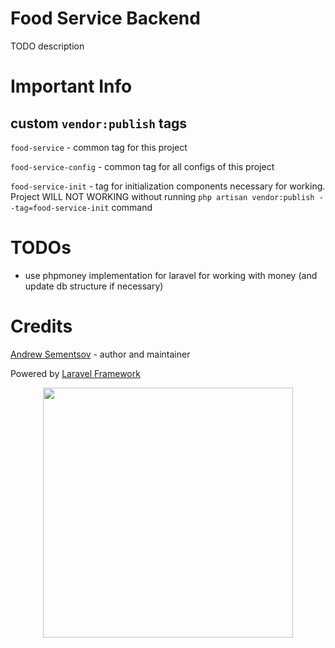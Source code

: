# Food Service Backend
TODO description

# Important Info
## custom `vendor:publish` tags
`food-service` - common tag for this project

`food-service-config` - common tag for all configs of this project

`food-service-init` - tag for initialization components necessary for working.
Project WILL NOT WORKING without running `php artisan vendor:publish --tag=food-service-init` command

# TODOs
* use phpmoney implementation for laravel for working with money (and update db structure if necessary)

# Credits
[Andrew Sementsov](https://github.com/reenekt) - author and maintainer

Powered by [Laravel Framework](https://laravel.com)
<p align="center"><img src="https://res.cloudinary.com/dtfbvvkyp/image/upload/v1566331377/laravel-logolockup-cmyk-red.svg" width="400"></p>
